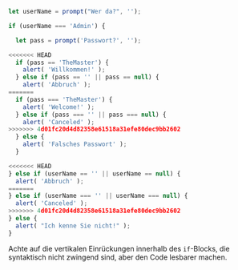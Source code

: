 

```js run demo
let userName = prompt("Wer da?", '');

if (userName === 'Admin') {

  let pass = prompt('Passwort?', '');

<<<<<<< HEAD
  if (pass == 'TheMaster') {
    alert( 'Willkommen!' );
  } else if (pass == '' || pass == null) {
    alert( 'Abbruch' );
=======
  if (pass === 'TheMaster') {
    alert( 'Welcome!' );
  } else if (pass === '' || pass === null) {
    alert( 'Canceled' );
>>>>>>> 4d01fc20d4d82358e61518a31efe80dec9bb2602
  } else {
    alert( 'Falsches Passwort' );
  }

<<<<<<< HEAD
} else if (userName == '' || userName == null) {
  alert( 'Abbruch' );
=======
} else if (userName === '' || userName === null) {
  alert( 'Canceled' );
>>>>>>> 4d01fc20d4d82358e61518a31efe80dec9bb2602
} else {
  alert( "Ich kenne Sie nicht!" );
}
```

Achte auf die vertikalen Einrückungen innerhalb des `if`-Blocks, die syntaktisch nicht zwingend sind, aber den Code lesbarer machen.
